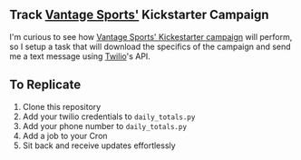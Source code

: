 ## Track [Vantage Sports'](http://www.vantagesports.com/) Kickstarter Campaign

I'm curious to see how [Vantage Sports' Kickestarter campaign](http://www.kickstarter.com/projects/397447350/vantage-sports-sports-analytics-from-the-future) will perform, so I setup a task that will download the specifics of the campaign and send me a text message using [Twilio](https://www.twilio.com/)'s API.

## To Replicate

1. Clone this repository
2. Add your twilio credentials to `daily_totals.py`
3. Add your phone number to `daily_totals.py`
4. Add a job to your Cron
5. Sit back and receive updates effortlessly
